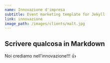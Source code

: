 ```yaml
---
name: Innovazione d'impresa
subtitle: Event marketing template for Jekyll
link: innovazione
image_path: /images/clients/malt.jpg
---
```


## Scrivere qualcosa in Markdown

Noi crediamo nell'innovazione!!! 👍